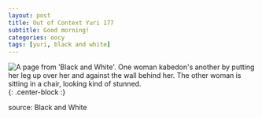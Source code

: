 ```yaml
---
layout: post
title: Out of Context Yuri 177
subtitle: Good morning!
categories: oocy
tags: [yuri, black and white]
---
```



![A page from 'Black and White'. One woman kabedon's another by putting her leg up over her and against the wall behind her. The other woman is sitting in a chair, looking kind of stunned.](https://imgur.com/rKY83SY.png){: .center-block :}


source: Black and White